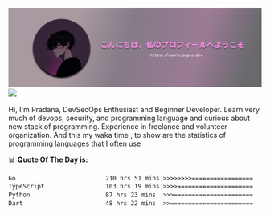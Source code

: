 ![banner](.github/profile-markdown.png)
<img src="https://user-images.githubusercontent.com/73097560/115834477-dbab4500-a447-11eb-908a-139a6edaec5c.gif"></p>

Hi, I'm Pradana, DevSecOps Enthusiast and Beginner Developer. Learn very much of devops, security, and programming language and curious about new stack of programming. Experience in freelance and volunteer organization. And this my waka time , to show are the statistics of programming languages that I often use

📊 **Quote Of The Day is:**
<!--START_SECTION:waka-->

```txt
Go                         210 hrs 51 mins >>>>>>>>=================   32.59 %
TypeScript                 103 hrs 19 mins >>>>=====================   15.97 %
Python                     87 hrs 23 mins  >>>======================   13.51 %
Dart                       48 hrs 22 mins  >>=======================   07.48 %
```

<!--END_SECTION:waka-->
